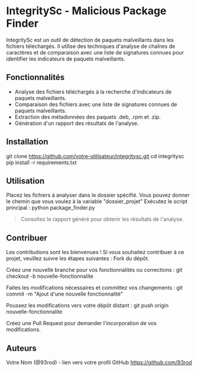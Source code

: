 # IntegritySc - Malicious Package Finder

IntegritySc est un outil de détection de paquets malveillants dans les fichiers téléchargés. Il utilise des techniques d'analyse de chaînes de caractères et de comparaison avec une liste de signatures connues pour identifier les indicateurs de paquets malveillants.

## Fonctionnalités

- Analyse des fichiers téléchargés à la recherche d'indicateurs de paquets malveillants.
- Comparaison des fichiers avec une liste de signatures connues de paquets malveillants.
- Extraction des métadonnées des paquets .deb, .rpm et .zip.
- Génération d'un rapport des résultats de l'analyse.

## Installation

git clone https://github.com/votre-utilisateur/integritysc.git
cd integritysc
pip install -r requirements.txt

## Utilisation

Placez les fichiers à analyser dans le dossier spécifié. Vous pouvez donner le chemin que vous voulez à la variable "dossier_projet"
Exécutez le script principal :
python package_finder.py
> Consultez le rapport généré pour obtenir les résultats de l'analyse.

## Contribuer

Les contributions sont les bienvenues ! Si vous souhaitez contribuer à ce projet, veuillez suivre les étapes suivantes :
Fork du dépôt.

Créez une nouvelle branche pour vos fonctionnalités ou corrections :
git checkout -b nouvelle-fonctionnalite

Faites les modifications nécessaires et committez vos changements :
git commit -m "Ajout d'une nouvelle fonctionnalité"

Poussez les modifications vers votre dépôt distant :
git push origin nouvelle-fonctionnalite

Créez une Pull Request pour demander l'incorporation de vos modifications.

## Auteurs
Votre Nom (@93rod) - lien vers votre profil GitHub https://github.com/93rod
